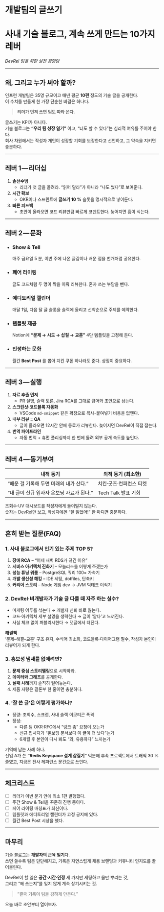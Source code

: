 # 개발팀의 글쓰기

# 사내 기술 블로그, **계속** 쓰게 만드는 10가지 레버
_DevRel 팀을 위한 실전 경험담_

---

## 왜, 그리고 누가 써야 할까?

인프런 개발팀은 35명 규모이고 매년 평균 **10편** 정도의 기술 글을 공개한다.  
이 수치를 만들게 한 가장 단순한 비결은 하나다.

> **리더가 먼저 쓰면 팀도 따라 쓴다.**

글쓰기는 KPI가 아니다.  
기술 블로그는 **“우리 팀 성장 일기”** 이고, “너도 할 수 있다”는 심리적 여유를 주어야 한다.  
회사 차원에서는 작성자 개인이 성장할 기회를 보장한다고 선언하고, 그 약속을 지키면 충분하다.

---

## 레버 1 — 리더십

1. **솔선수범**  
   - 리더가 첫 글을 올려라. “읽어 달라”가 아니라 “나도 썼다”로 보여준다.  
2. **시간 확보**  
   - OKR이나 스프린트에 **글쓰기 10 %** 슬롯을 명시적으로 넣어둔다.  
3. **빠른 피드백**  
   - 초안이 올라오면 코드 리뷰만큼 빠르게 코멘트한다. 늦어지면 흥이 식는다.

---

## 레버 2 — 문화

- ### Show & Tell  
  매주 금요일 5 분, 이번 주에 나온 글감이나 배운 점을 번개처럼 공유한다.  

- ### 페어 라이팅  
  글도 코드처럼 두 명이 짝을 이뤄 리뷰한다. 혼자 쓰는 부담을 뺀다.  

- ### 에디토리얼 캘린더  
  매달 1일, 다음 달 글 슬롯을 슬랙에 올리고 선착순으로 주제를 예약한다.  

- ### 템플릿 제공  
  Notion에 **“문제 → 시도 → 삽질 → 교훈”** 4단 템플릿을 고정해 둔다.  

- ### 인정하는 문화  
  월간 **Best Post** 를 뽑아 치킨 쿠폰 하나라도 준다. 상징이 중요하다.

---

## 레버 3 — 실행

1. **자료 추출 먼저**  
   - PR 설명, 슬랙 토론, Jira RCA를 그대로 긁어와 초안으로 삼는다.  
2. **스크린샷·코드블록 자동화**  
   - VSCode `md-snippet` 같은 확장으로 복사-붙여넣기 비용을 없앤다.  
3. **내부 리뷰 = QA**  
   - 글이 올라오면 12시간 안에 동료가 리뷰한다. 늦어지면 DevRel이 직접 잡는다.  
4. **번역 파이프라인**  
   - 자동 번역 + 휴먼 폴리싱까지 한 번에 돌려 외부 공개 속도를 높인다.

---

## 레버 4 — 동기부여

| 내적 동기 | 외적 동기 (최소한) |
|-----------|-------------------|
| “배운 걸 기록해 두면 미래의 내가 산다.” | 치킨·굿즈·컨퍼런스 티켓 |
| “내 글이 신규 입사자 온보딩 자료가 된다.” | Tech Talk 발표 기회 |

조회수·UV 대시보드를 작성자에게 들이밀지 않는다.  
숫자는 DevRel만 보고, 작성자에겐 “잘 읽었어!” 한 마디면 충분하다.

---

## 흔히 받는 질문(FAQ)

### 1. 사내 블로그에서 인기 있는 주제 TOP 5?

1. **장애 RCA** – “어제 새벽 RDS가 끊긴 이유”  
2. **서비스 아키텍처 진화기** – 모놀리스를 어떻게 쪼갰는가  
3. **성능 튜닝 워룸** – PostgreSQL 쿼리 100× 가속기  
4. **개발 생산성 해킹** – IDE 세팅, dotfiles, 단축키  
5. **커리어 스토리** – Node 게임 dev → JVM 빅테크 이직기  

### 2. DevRel·비개발자가 기술 글 다룰 때 자주 하는 실수?

- 마케팅 어투를 섞는다 → 개발자 신뢰 바로 잃는다.  
- 코드·아키텍처 세부 설명을 생략한다 → 글이 ‘얕다’고 느껴진다.  
- 사실 체크 없이 퍼블리시한다 → 댓글에서 터진다.  

**해결책**  
‘문제–해결–교훈’ 구조 유지, 수식어 최소화, 코드블록·다이어그램 필수, 작성자 본인이 리뷰어가 되게 한다.

### 3. 홍보성 냄새를 없애려면?

1. **문제 중심 스토리텔링**으로 시작하라.  
2. **데이터와 그래프**를 공개한다.  
3. **실패 사례**까지 솔직히 털어놓는다.  
4. 제품 자랑은 결론부 한 줄이면 충분하다.

### 4. ‘잘 쓴 글’은 어떻게 평가하나?

- 정량: 조회수, 스크랩, 사내 슬랙 이모티콘 폭격  
- 정성:  
  - 다른 팀 OKR·RFC에서 “링크 좀” 요청이 오는가  
  - 신규 입사자가 “온보딩 문서보다 이 글이 더 낫다”는가  
  - 6개월 후 본인이 다시 봐도 “와, 유용하다” 느끼는가  

기억에 남는 사례 하나.  
신입 A가 쓴 **“Redis Keyspace 설계 삽질기”** 덕분에 후속 프로젝트에서 트래픽 30 % 줄였고, 지금은 전사 레퍼런스 문건으로 쓰인다.

---

## 체크리스트

- [ ] 리더가 이번 분기 안에 최소 1편 발행했다.  
- [ ] 주간 Show & Tell을 꾸준히 진행 중이다.  
- [ ] 페어 라이팅 매칭표가 최신이다.  
- [ ] 템플릿과 에디토리얼 캘린더가 고정 공지에 있다.  
- [ ] 월간 Best Post 시상을 했다.  

---

## 마무리

기술 블로그는 **개발자의 근육 일기**다.  
쓰면 쓸수록 팀은 단단해지고, 기록은 자연스럽게 채용 브랜딩과 커뮤니티 인지도를 끌어올린다.  

DevRel이 할 일은 **공간·시간·인정** 세 가지만 세팅하고 물만 뿌리는 것,  
그리고 “왜 쓰는지”를 잊지 않게 계속 상기시키는 것.  

> “결국 기록이 팀을 강하게 만든다.”  

오늘 바로 초안부터 열어보자.  